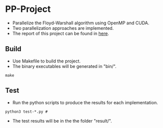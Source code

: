 # PP-Project
* Parallelize the Floyd-Warshall algorithm using OpenMP and CUDA.
* Two parallelization approaches are implemented.
* The report of this project can be found in [here](report.pdf). 

## Build
* Use Makefile to build the project.
* The binary executables will be generated in "bin/".
```
make
```

## Test 
* Run the python scripts to produce the results for each implementation.
```
python3 test-*.py # 
```
* The test results will be in the the folder "result/".
